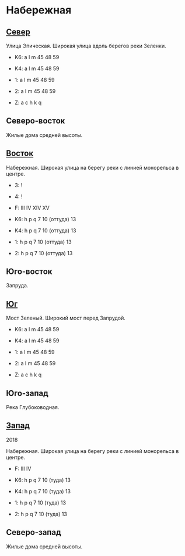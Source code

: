 # Набережная

## [Север](./10490100.md)

Улица Эпическая.
Широкая улица вдоль берегов реки Зеленки.

* K6:   a   l   m
        45  48  59
* K4:   a   l   m
        45  48  59
* 1:    a   l   m
        45  48  59
* 2:    a   l   m
        45  48  59

* Z:    a   c   h   k   q

## Северо-восток

Жилые дома средней высоты.

## [Восток](./10500125.md)

Набережная.
Широкая улица на берегу реки с линией монорельса в центре.

* 3:    !
* 4:    !
* F:    III IV  XIV XV

* K6:   h   p   q
        7   10 (оттуда) 13
* K4:   h   p   q
        7   10 (оттуда) 13
* 1:    h   p   q
        7   10 (оттуда) 13
* 2:    h   p   q
        7   10 (оттуда) 13

## Юго-восток

Запруда.

## [Юг](./11490020.md)

Мост Зеленый.
Широкий мост перед Запрудой.

* K6:   a   l   m
        45  48  59
* K4:   a   l   m
        45  48  59
* 1:    a   l   m
        45  48  59
* 2:    a   l   m
        45  48  59

* Z:    a   c   h   k   q

## Юго-запад

Река Глубоководная.

## [Запад](./10480125.md)

2018

Набережная.
Широкая улица на берегу реки с линией монорельса в центре.

* F:    III IV

* K6:   h   p   q
        7   10 (туда)   13
* K4:   h   p   q
        7   10 (туда)   13
* 1:    h   p   q
        7   10 (туда)   13
* 2:    h   p   q
        7   10 (туда)   13

## Северо-запад

Жилые дома средней высоты.
